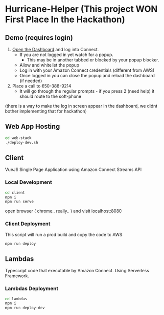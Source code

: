 # Hurricane-Helper (This project WON First Place In the Hackathon)

## Demo (requires login)

1. [Open the Dashboard](https://d24ievhur353et.cloudfront.net/dashboard) and log into Connect.
    - If you are not logged in yet watch for a popup.
        - This may be in another tabbed or blocked by your popup blocker.
    - Allow and whitelist the popup
    - Log in with your Amazon Connect credentials (different from AWS)
    - Once logged in you can close the popup and reload the dashboard (if needed)
2. Place a call to 650-388-9214
    - It will go through the regular prompts - if you press 2 (need help) it should route to the soft-phone

(there is a way to make the log in screen appear in the dashboard, we didnt bother implementing that for hackathon)

## Web App Hosting

```bash
cd web-stack
./deploy-dev.sh
```

## Client

VueJS Single Page Application using Amazon Connect Streams API

### Local Development

```bash
cd client
npm i
npm run serve
```

open browser ( chrome.. really.. ) and visit localhost:8080

### Client Deployment

This script will run a prod build and copy the code to AWS

```bash
npm run deploy
```

## Lambdas

Typescript code that executable by Amazon Connect. Using Serverless Framework.

### Lambdas Deployment

```bash
cd lambdas
npm i
npm run deploy-dev
```
